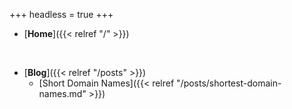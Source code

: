 +++
headless = true
+++

- [**Home**]({{< relref "/" >}})

<br>

- [**Blog**]({{< relref "/posts" >}})
  - [Short Domain Names]({{< relref "/posts/shortest-domain-names.md" >}})
